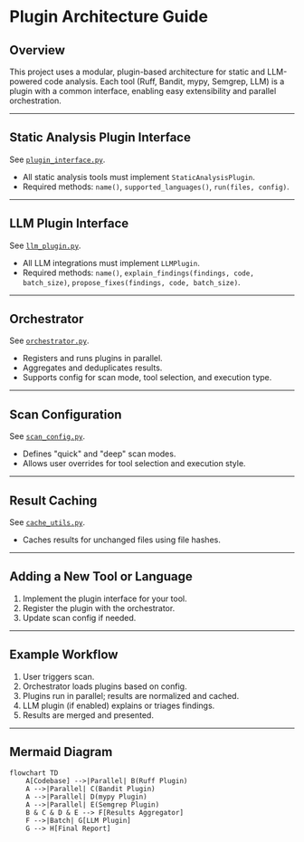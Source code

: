 # Plugin Architecture Guide

## Overview

This project uses a modular, plugin-based architecture for static and LLM-powered code analysis. Each tool (Ruff, Bandit, mypy, Semgrep, LLM) is a plugin with a common interface, enabling easy extensibility and parallel orchestration.

---

## Static Analysis Plugin Interface

See [`plugin_interface.py`](src/multiagent_mcp_server/plugin_interface.py:1).

- All static analysis tools must implement `StaticAnalysisPlugin`.
- Required methods: `name()`, `supported_languages()`, `run(files, config)`.

---

## LLM Plugin Interface

See [`llm_plugin.py`](src/multiagent_mcp_server/llm_plugin.py:1).

- All LLM integrations must implement `LLMPlugin`.
- Required methods: `name()`, `explain_findings(findings, code, batch_size)`, `propose_fixes(findings, code, batch_size)`.

---

## Orchestrator

See [`orchestrator.py`](src/multiagent_mcp_server/orchestrator.py:1).

- Registers and runs plugins in parallel.
- Aggregates and deduplicates results.
- Supports config for scan mode, tool selection, and execution type.

---

## Scan Configuration

See [`scan_config.py`](src/multiagent_mcp_server/scan_config.py:1).

- Defines "quick" and "deep" scan modes.
- Allows user overrides for tool selection and execution style.

---

## Result Caching

See [`cache_utils.py`](src/multiagent_mcp_server/cache_utils.py:1).

- Caches results for unchanged files using file hashes.

---

## Adding a New Tool or Language

1. Implement the plugin interface for your tool.
2. Register the plugin with the orchestrator.
3. Update scan config if needed.

---

## Example Workflow

1. User triggers scan.
2. Orchestrator loads plugins based on config.
3. Plugins run in parallel; results are normalized and cached.
4. LLM plugin (if enabled) explains or triages findings.
5. Results are merged and presented.

---

## Mermaid Diagram

```mermaid
flowchart TD
    A[Codebase] -->|Parallel| B(Ruff Plugin)
    A -->|Parallel| C(Bandit Plugin)
    A -->|Parallel| D(mypy Plugin)
    A -->|Parallel| E(Semgrep Plugin)
    B & C & D & E --> F[Results Aggregator]
    F -->|Batch| G[LLM Plugin]
    G --> H[Final Report]